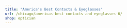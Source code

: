 ```yaml
---
title: "America's Best Contacts & Eyeglasses"
url: /chicago/americas-best-contacts-and-eyeglasses-6/
shop: optician
---
```

